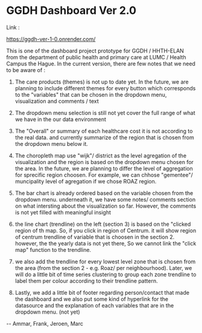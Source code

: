 # GGDH Dashboard Ver 2.0

Link :

https://ggdh-ver-1-0.onrender.com/

This is one of the dashboard project prototype for GGDH / HHTH-ELAN from the department of public health and primary care at LUMC / Health Campus the Hague.
In the current version, there are few notes that we need to be aware of :

1. The care products (themes) is not up to date yet. In the future, we are planning to include different themes for every button which corresponds to the "variables" that can be chosen in the dropdown menu, visualization and comments / text

2. The dropdown menu selection is still not yet cover the full range of what we have in the our data environment

3. The "Overall" or summary of each healthcare cost it is not according to the real data. and currently summarize of the region that is chosen from the dropdown menu below it. 

4. The choropleth map use "wijk"/ district as the level agregation of the visualization and the region is based on the dropdown menu chosen for the area. In the future, we are planning to differ the level of aggregation for sprecific region choosen. For example, we can chhose "gementee"/ muncipality level of agregation if we chose ROAZ region. 

5. The bar chart is already ordered based on the variable chosen from the dropdown menu. underneath it, we have some notes/ comments section on what intersting about the visualization so far. However, the comments is not yet filled with meaningful insight

6. the line chart (trendline) on the left (section 3) is based on the "clicked region of th map. So, if you click in region of Centrum. it will show region of centrum trendline of variable that is choosen in the section 2. however, the the yearly data is not yet there, So we cannot link the "click map" function to the trendline.

7. we also add the trendline for every lowest level zone that is chosen from the area (from the section 2 - e.g. Roaz/ per neighbourhood). Later, we will do a little bit of time series clustering to group each zone trendline to label them per colour according to their trendline pattern. 

8. Lastly, we add a little bit of footer regarding person/contact that made the dashboard and we also put some kind of hyperlink for the datasource and the explanation of each variables that are in the dropdown menu. (not yet)

-- Ammar, Frank, Jeroen, Marc


